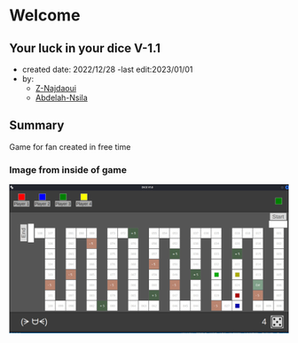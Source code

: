 # Welcome
## Your luck in your dice V-1.1
- created date: 2022/12/28
    -last edit:2023/01/01
- by:
    - [Z-Najdaoui](https://github.com/Z-Najdaoui)
    - [Abdelah-Nsila](#)
## Summary
Game for fan created in free time
### Image from inside of game
![Design preview for game](./design/preview.jpg)


